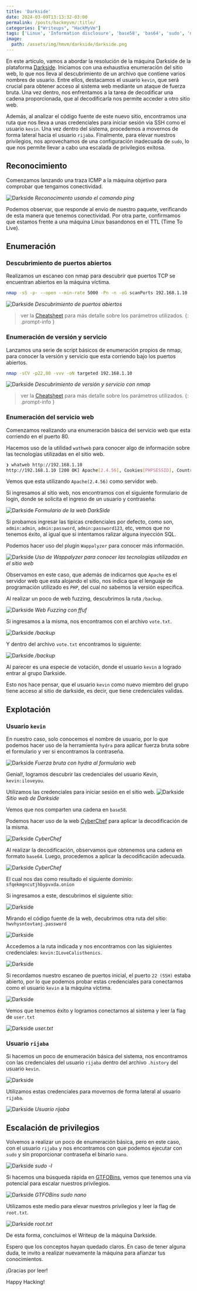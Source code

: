 ```yaml
---
title: 'Darkside'
date: 2024-03-09T13:13:32-03:00
permalink: /posts/hackmyvm/:title/
categories: ["Writeups", "HackMyVm"]
tags: ['Linux', 'Information disclosure', 'base58', 'bas64', 'sudo', 'nano']
image:
  path: /assets/img/hmvm/darkside/darkside.png
---
```


En este artículo, vamos a abordar la resolución de la máquina Darkside de la plataforma [Darkside](https://hackmyvm.eu/machines/machine.php?vm=Darkside). Iniciamos con una exhaustiva enumeración del sitio web, lo que nos lleva al descubrimiento de un archivo que contiene varios nombres de usuario. Entre ellos, destacamos el usuario `kevin`, que será crucial para obtener acceso al sistema web mediante un ataque de fuerza bruta. Una vez dentro, nos enfrentamos a la tarea de decodificar una cadena proporcionada, que al decodificarla nos permite acceder a otro sitio web.

Además, al analizar el código fuente de este nuevo sitio, encontramos una ruta que nos lleva a unas credenciales para iniciar sesión vía SSH como el usuario `kevin`. Una vez dentro del sistema, procedemos a movernos de forma lateral hacia el usuario `rijaba`. Finalmente, para elevar nuestros privilegios, nos aprovechamos de una configuración inadecuada de `sudo`, lo que nos permite llevar a cabo una escalada de privilegios exitosa.

## Reconocimiento

Comenzamos lanzando una traza ICMP a la máquina objetivo para comprobar que tengamos conectividad.

![Darkside](/assets/img/hmvm/darkside/darkside-1.png)
_Reconocimento usando el comando ping_

Podemos observar, que responde al envío de nuestro paquete, verificando de esta manera que tenemos conectividad. Por otra parte, confirmamos que estamos frente a una máquina Linux basandonos en el TTL (Time To Live).

## Enumeración

### Descubrimiento de puertos abiertos
Realizamos un escaneo con nmap para descubrir que puertos TCP se encuentran abiertos en la máquina víctima.

```bash
nmap -sS -p- --open --min-rate 5000 -Pn -n -oG scanPorts 192.168.1.10 -vvv
```

![Darkside](/assets/img/hmvm/darkside/darkside-2.png)
_Descubrimiento de puertos abiertos_

> ver la [Cheatsheet](/cheatsheet) para más detalle sobre los parámetros utilizados.
{: .prompt-info }

### Enumeración de versión y servicio

Lanzamos una serie de script básicos de enumeración propios de nmap, para conocer la versión y servicio que esta corriendo bajo los puertos abiertos.

```bash
nmap -sCV -p22,80 -vvv -oN targeted 192.168.1.10
```

![Darkside](/assets/img/hmvm/darkside/darkside-3.png)
_Descubrimiento de versión y servicio con nmap_

> ver la [Cheatsheet](/cheatsheet) para más detalle sobre los parámetros utilizados.
{: .prompt-info }

### Enumeración del servicio web

Comenzamos realizando una enumeración básica del servicio web que esta corriendo en el puerto 80.

Hacemos uso de la utilidad `wathweb` para conocer algo de información sobre las tecnologías utilizadas en el sitio web.

```bash
❯ whatweb http://192.168.1.10
http://192.168.1.10 [200 OK] Apache[2.4.56], Cookies[PHPSESSID], Country[RESERVED][ZZ], HTML5, HTTPServer[Debian Linux][Apache/2.4.56 (Debian)], IP[192.168.1.10], PasswordField[pass], Title[The DarkSide]
```

Vemos que esta utilizando `Apache(2.4.56)` como servidor web.

Si ingresamos al sitio web, nos encontramos con el siguiente formulario de login, donde se solicita el ingreso de un usuario y contraseña:

![Darkside](/assets/img/hmvm/darkside/darkside-5.png)
_Formulario de la web DarkSide_

Si probamos ingresar las tipicas credenciales por defecto, como son, `admin:admin`, `admin:password`, `admin:password123`, etc, vemos que no tenemos éxito, al igual que si intentamos ralizar alguna inyección SQL.

Podemos hacer uso del plugin `Wappalyzer` para conocer más información.

![Darkside](/assets/img/hmvm/darkside/darkside-22.png)
_Uso de Wappalyzer para conocer las tecnologías utilizadas en el sitio web_

Observamos en este caso, que además de indicarnos que `Apache` es el servidor web que esta alojando el sitio, nos indica que el lenguaje de programación utilizado es `PHP`, del cual no sabemos la versión especifica.

Al realizar un poco de web fuzzing, descubrimos la ruta `/backup`.

![Darkside](/assets/img/hmvm/darkside/darkside-6.png)
_Web Fuzzing con ffuf_

Si ingresamos a la misma, nos encontramos con el archivo `vote.txt`.

![Darkside](/assets/img/hmvm/darkside/darkside-7.png)
_/backup_

Y dentro del archivo `vote.txt` encontramos lo siguiente:

![Darkside](/assets/img/hmvm/darkside/darkside-8.png)
_/backup_

Al parecer es una especie de votación, donde el usuario `kevin` a logrado entrar al grupo Darkside.

Esto nos hace pensar, que el usuario `kevin` como nuevo miembro del grupo tiene acceso al sitio de darkside, es decir, que tiene credenciales validas.

## Explotación

### Usuario `kevin`

En nuestro caso, solo conocemos el nombre de usuario, por lo que podemos hacer uso de la herramienta `hydra` para aplicar fuerza bruta sobre el formulario y ver si encontramos la contraseña.

![Darkside](/assets/img/hmvm/darkside/darkside-9.png)
_Fuerza bruta con hydra al formulario web_

Genial!, logramos descubrir las credenciales del usuario Kevin, `kevin:iloveyou`.

Utilizamos las credenciales para iniciar sesión en el sitio web.
![Darkside](/assets/img/hmvm/darkside/darkside-10.png)
_Sitio web de Darkside_

Vemos que nos comparten una cadena en `base58`.

Podemos hacer uso de la web [CyberChef](https://gchq.github.io/CyberChef/) para aplicar la decodificación de la misma.

![Darkside](/assets/img/hmvm/darkside/darkside-11a.png)
_CyberChef_

Al realizar la decodificación, observamos que obtenemos una cadena en formato `base64`. Luego, procedemos a aplicar la decodificación adecuada.

![Darkside](/assets/img/hmvm/darkside/darkside-11b.png)
_CyberChef_

El cual nos das como resultado el siguiente dominio: `sfqekmgncutjhbypvxda.onion`

Si ingresamos a este, descubrimos el siguiente sitio:

![Darkside](/assets/img/hmvm/darkside/darkside-13.png)

Mirando el código fuente de la web, decubrimos otra ruta del sitio: `hwvhysntovtanj.password`

![Darkside](/assets/img/hmvm/darkside/darkside-14.png)

Accedemos a la ruta indicada y nos encontramos con las sigiuientes credenciales: `kevin:ILoveCalisthenics`.

![Darkside](/assets/img/hmvm/darkside/darkside-15.png)

Si recordamos nuestro escaneo de puertos inicial, el puerto `22 (SSH)` estaba abierto, por lo que podemos probar estas credenciales para conectarnos como el usuario `kevin` a la máquina víctima.

![Darkside](/assets/img/hmvm/darkside/darkside-16.png)

Vemos que tenemos éxito y logramos conectarnos al sistema y leer la flag de `user.txt`

![Darkside](/assets/img/hmvm/darkside/darkside-17.png)
_user.txt_

### Usuario `rijaba`
Si hacemos un poco de enumeración básica del sistema, nos encontramos con las credenciales del usuario `rijaba` dentro del archivo `.history` del usuario `kevin`.

![Darkside](/assets/img/hmvm/darkside/darkside-18.png)

Utilizamos estas credenciales para movernos de forma lateral al usuario `rijaba`.

![Darkside](/assets/img/hmvm/darkside/darkside-23.png)
_Usuario rijaba_

## Escalación de privilegios

Volvemos a realizar un poco de enumeración básica, pero en este caso, con el usuario `rijaba` y nos encontramos con que podemos ejecutar con `sudo` y sin proporcionar contraseña el binario `nano`.

![Darkside](/assets/img/hmvm/darkside/darkside-19.png)
_sudo -l_

Si hacemos una búsqueda rápida en [GTFOBins](https://gtfobins.github.io/gtfobins/nano/#sudo), vemos que tenemos una vía potencial para escalar nuestros privilegios. 

![Darkside](/assets/img/hmvm/darkside/darkside-20.png)
_GTFOBins sudo nano_

Utilizamos este medio para elevar nuestros privilegios y leer la flag de `root.txt`.

![Darkside](/assets/img/hmvm/darkside/darkside-21.png)
_root.txt_

De esta forma, concluimos el Writeup de la máquina Darkside.

Espero que los conceptos hayan quedado claros. En caso de tener alguna duda, te invito a realizar nuevamente la máquina para afianzar tus conocimientos.

¡Gracias por leer!

Happy Hacking!
